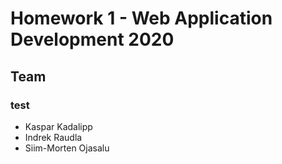 # Homework 1 - Web Application Development 2020
## Team
### test
- Kaspar Kadalipp
- Indrek Raudla 
- Siim-Morten Ojasalu
